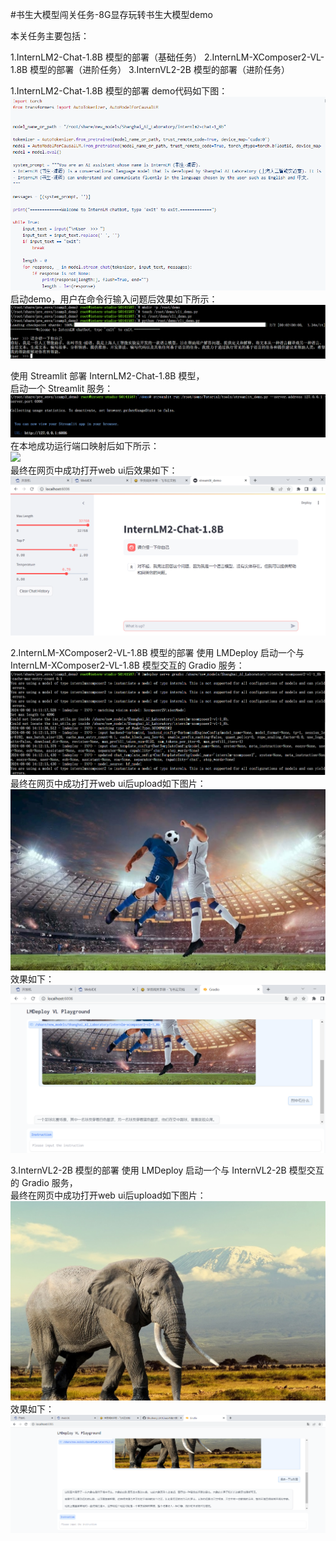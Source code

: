 #书生大模型闯关任务-8G显存玩转书生大模型demo

本关任务主要包括：

1.InternLM2-Chat-1.8B 模型的部署（基础任务）
2.InternLM-XComposer2-VL-1.8B 模型的部署（进阶任务）
3.InternVL2-2B 模型的部署（进阶任务）

1.InternLM2-Chat-1.8B 模型的部署
demo代码如下图：</br>
<img src="img/code.png" /></br>
启动demo，用户在命令行输入问题后效果如下所示：</br>
<img src="img/1.png" /></br>

使用 Streamlit 部署 InternLM2-Chat-1.8B 模型，</br>
启动一个 Streamlit 服务：</br>
<img src="img/2.png" /></br>
在本地成功运行端口映射后如下所示：</br>
<img src="img/3png" /></br>
最终在网页中成功打开web ui后效果如下：</br>
<img src="img/4.png" />

2.InternLM-XComposer2-VL-1.8B 模型的部署
使用 LMDeploy 启动一个与 InternLM-XComposer2-VL-1.8B 模型交互的 Gradio 服务：</br>
<img src="img/6.png" /></br>
最终在网页中成功打开web ui后upload如下图片：</br>
<img src="img/football.jpg" /></br>
效果如下：</br>
<img src="img/5.png" /></br>

3.InternVL2-2B 模型的部署
使用 LMDeploy 启动一个与 InternVL2-2B 模型交互的 Gradio 服务，</br>
最终在网页中成功打开web ui后upload如下图片：</br>
<img src="img/elephant.jpg" /></br>
效果如下：</br>
<img src="img/7.png" /></br>

